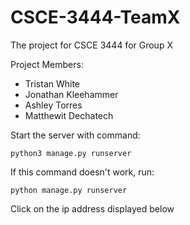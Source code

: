 # CSCE-3444-TeamX
The project for CSCE 3444 for Group X

Project Members:
* Tristan White
* Jonathan Kleehammer
* Ashley Torres
* Matthewit Dechatech


Start the server with command:

`python3 manage.py runserver`

If this command doesn't work, run:

`python manage.py runserver`

Click on the ip address displayed below
